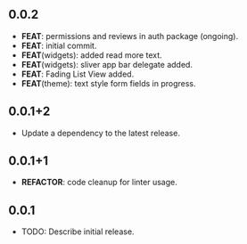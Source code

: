 ## 0.0.2

 - **FEAT**: permissions and reviews in auth package (ongoing).
 - **FEAT**: initial commit.
 - **FEAT**(widgets): added read more text.
 - **FEAT**(widgets): sliver app bar delegate added.
 - **FEAT**: Fading List View added.
 - **FEAT**(theme): text style form fields in progress.

## 0.0.1+2

 - Update a dependency to the latest release.

## 0.0.1+1

 - **REFACTOR**: code cleanup for linter usage.

## 0.0.1

* TODO: Describe initial release.
